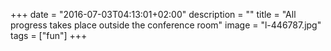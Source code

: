 +++
date = "2016-07-03T04:13:01+02:00"
description = ""
title = "All progress takes place outside the conference room"
image = "l-446787.jpg"
tags = ["fun"]
+++

